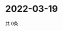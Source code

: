 # 2022-03-19
  共 0条

  <!-- BEGIN -->
  <!-- 最后更新时间Sat Mar 19 2022 16:07:07 GMT+0000 (Coordinated Universal Time) -->
  
  <!-- END -->
  
  